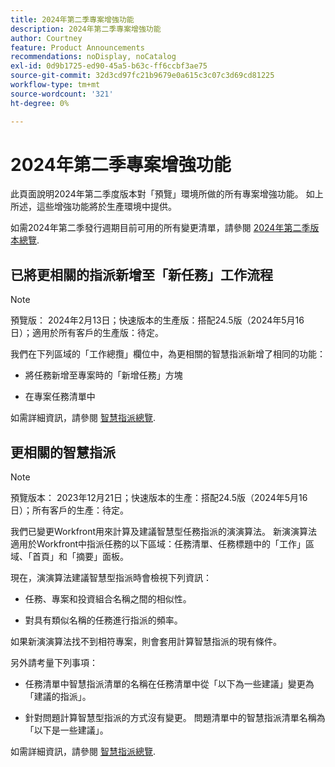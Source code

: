 ```yaml
---
title: 2024年第二季專案增強功能
description: 2024年第二季專案增強功能
author: Courtney
feature: Product Announcements
recommendations: noDisplay, noCatalog
exl-id: 0d9b1725-ed90-45a5-b63c-ff6ccbf3ae75
source-git-commit: 32d3cd97fc21b9679e0a615c3c07c3d69cd81225
workflow-type: tm+mt
source-wordcount: '321'
ht-degree: 0%

---
```


# 2024年第二季專案增強功能

此頁面說明2024年第二季度版本對「預覽」環境所做的所有專案增強功能。 如上所述，這些增強功能將於生產環境中提供。

如需2024年第二季發行週期目前可用的所有變更清單，請參閱 [2024年第二季版本總覽](/help/quicksilver/product-announcements/product-releases/24-q2-release-activity/24-q2-release-overview.md).


## 已將更相關的指派新增至「新任務」工作流程

>[!NOTE]
>
>預覽版： 2024年2月13日；快速版本的生產版：搭配24.5版（2024年5月16日）；適用於所有客戶的生產版：待定。

我們在下列區域的「工作總攬」欄位中，為更相關的智慧指派新增了相同的功能：

* 將任務新增至專案時的「新增任務」方塊

* 在專案任務清單中

如需詳細資訊，請參閱 [智慧指派總覽](/help/quicksilver/manage-work/tasks/assign-tasks/smart-assignments.md).

## 更相關的智慧指派

>[!NOTE]
>
>預覽版本： 2023年12月21日；快速版本的生產：搭配24.5版（2024年5月16日）；所有客戶的生產：待定。

我們已變更Workfront用來計算及建議智慧型任務指派的演演算法。 新演演算法適用於Workfront中指派任務的以下區域：任務清單、任務標題中的「工作」區域、「首頁」和「摘要」面板。

現在，演演算法建議智慧型指派時會檢視下列資訊：

* 任務、專案和投資組合名稱之間的相似性。

* 對具有類似名稱的任務進行指派的頻率。

如果新演演算法找不到相符專案，則會套用計算智慧指派的現有條件。

另外請考量下列事項：

* 任務清單中智慧指派清單的名稱在任務清單中從「以下為一些建議」變更為「建議的指派」。

* 針對問題計算智慧型指派的方式沒有變更。 問題清單中的智慧指派清單名稱為「以下是一些建議」。

如需詳細資訊，請參閱 [智慧指派總覽](/help/quicksilver/manage-work/tasks/assign-tasks/smart-assignments.md).

